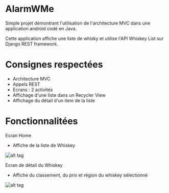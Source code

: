 # AlarmWMe

Simple projet démontrant l'utilisation de l'architecture MVC dans une application android codé en Java.

Cette application affiche une liste de whisky et utilise l'API Whiskey List sur Django REST framework.

# Consignes respectées

- Architecture MVC
- Appels REST
- Ecrans : 2 activités
- Affichage d'une liste dans un Recycler View
- Affichage du détail d'un item de la liste

# Fonctionnalitées

Ecran Home
 - Affiche de la liste de Whiskey
 
 ![alt tag](https://user-images.githubusercontent.com/49784411/59133590-ce326200-8978-11e9-9451-3810a6b0e6c7.jpg)
 
 Ecran de détail du Whiskey
 - Affiche du classement, du prix et région du whiskey sélectionné
 
![alt tag](https://user-images.githubusercontent.com/49784411/59133598-d12d5280-8978-11e9-8b04-007dceaec20e.jpg)
